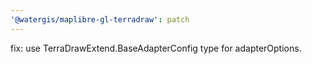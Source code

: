 ```yaml
---
'@watergis/maplibre-gl-terradraw': patch
---
```


fix: use TerraDrawExtend.BaseAdapterConfig type for adapterOptions.
